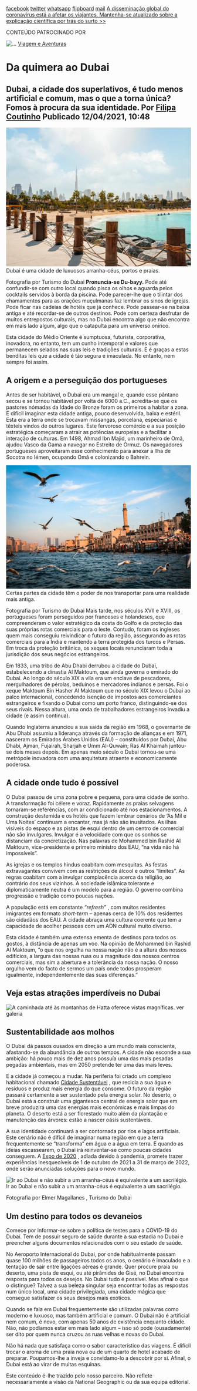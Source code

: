 [facebook](https://www.facebook.com/sharer/sharer.php?u=https%3A%2F%2Fwww.natgeo.pt%2Fviagem-e-aventuras%2F2021%2F04%2Fda-quimera-ao-dubai) [twitter](https://twitter.com/share?url=https%3A%2F%2Fwww.natgeo.pt%2Fviagem-e-aventuras%2F2021%2F04%2Fda-quimera-ao-dubai&via=natgeo&text=Da%20quimera%20ao%20Dubai) [whatsapp](https://web.whatsapp.com/send?text=https%3A%2F%2Fwww.natgeo.pt%2Fviagem-e-aventuras%2F2021%2F04%2Fda-quimera-ao-dubai) [flipboard](https://share.flipboard.com/bookmarklet/popout?v=2&title=Da%20quimera%20ao%20Dubai&url=https%3A%2F%2Fwww.natgeo.pt%2Fviagem-e-aventuras%2F2021%2F04%2Fda-quimera-ao-dubai) [mail](mailto:?subject=NatGeo&body=https%3A%2F%2Fwww.natgeo.pt%2Fviagem-e-aventuras%2F2021%2F04%2Fda-quimera-ao-dubai%20-%20Da%20quimera%20ao%20Dubai) [A disseminação global do coronavírus está a afetar os viajantes. Mantenha-se atualizado sobre a explicação científica por trás do surto >>](https://www.natgeo.pt/coronavirus) 

CONTEÚDO PATROCINADO POR 

![ 
...](img/files_styles_image_00_public_ng_sponsor_logo_x_ordemcorreta.png)
[Viagem e Aventuras](https://www.natgeo.pt/viagem-e-aventuras) 
# Da quimera ao Dubai 
## Dubai, a cidade dos superlativos, é tudo menos artificial e comum, mas o que a torna única? Fomos à procura da sua identidade. Por [Filipa Coutinho](https://www.natgeo.pt/autor/filipa-coutinho) Publicado 12/04/2021, 10:48 
![Praia do Dubai](img/files_styles_image_00_public_large_dtcm_dscf_11_generic_lamer_final_0.jpg)
Dubai é uma cidade de luxuosos arranha-céus, portos e praias. 

Fotografia por Turismo do Dubai **Pronuncia-se Du-bayy.** Pode até confundir-se com outro local quando pisca os olhos e aguarda pelos cocktails servidos à borda da piscina. Pode parecer-lhe que o tilintar dos chamamentos para as orações muçulmanas faz lembrar os sinos de igrejas. Pode ficar nas cadeias de hotéis que já conhece. Pode passear-se na baixa antiga e até recordar-se de outros destinos. Pode com certeza desfrutar de muitos entrepostos culturais, mas no Dubai encontra algo que não encontra em mais lado algum, algo que o catapulta para um universo onírico. 

Esta cidade do Médio Oriente é sumptuosa, futurista, corporativa, inovadora, no entanto, tem um cunho intemporal e valores que permanecem selados nas suas leis e tradições culturais. E é graças a estas benditas leis que a cidade é tão segura e imaculada. No entanto, nem sempre foi assim. 

## **A origem e a perseguição dos portugueses** 
Antes de ser habitável, o Dubai era um mangal e, quando esse pântano secou e se tornou habitável por volta de 6000 a.C., acredita-se que os pastores nómadas da Idade do Bronze foram os primeiros a habitar a zona. É difícil imaginar esta cidade antiga, pouco desenvolvida, baixa e estéril. Esta era a terra onde se trocavam missangas, porcelana, especiarias e têxteis vindos de outros lugares. Este fervoroso comércio e a sua posição estratégica começaram a atrair as potências europeias e a facilitar a interação de culturas. Em 1498, Ahmad Ibn Majid, um marinheiro de Omã, ajudou Vasco da Gama a navegar no Estreito de Ormuz. Os navegadores portugueses aproveitaram esse conhecimento para anexar a Ilha de Socotra no Iémen, ocupando Omã e colonizando o Bahrein. 

![Dubai antigo](img/files_styles_image_00_public_large_old_dubai_al_ras_1.jpg)
Certas partes da cidade têm o poder de nos transportar para uma realidade mais antiga. 

Fotografia por Turismo do Dubai Mais tarde, nos séculos XVII e XVIII, os portugueses foram perseguidos por franceses e holandeses, que compreenderam o valor estratégico da costa do Golfo e da proteção das suas próprias rotas comerciais para o leste. Contudo, foram os ingleses quem mais conseguiu reivindicar o futuro da região, assegurando as rotas comerciais para a Índia e mantendo a terra protegida dos turcos e Persas. Em troca da proteção britânica, os xeques locais renunciaram toda a jurisdição dos seus negócios estrangeiros. 

Em 1833, uma tribo de Abu Dhabi derrubou a cidade do Dubai, estabelecendo a dinastia Al Maktoum, que ainda governa o emirado do Dubai. Ao longo do século XIX a vila era um enclave de pescadores, mergulhadores de pérolas, beduínos e mercadores indianos e persas. Foi o xeque Maktoum Bin Hasher Al Maktoum que no século XIX levou o Dubai ao palco internacional, concedendo isenção de impostos aos comerciantes estrangeiros e fixando o Dubai como um porto franco, distinguindo-se dos seus rivais. Nessa altura, uma onda de trabalhadores estrangeiros invadiu a cidade (e assim continua). 

Quando Inglaterra anunciou a sua saída da região em 1968, o governante de Abu Dhabi assumiu a liderança através da formação de alianças e em 1971, nasceram os Emirados Árabes Unidos (EAU) – constituídos por Dubai, Abu Dhabi, Ajman, Fujairah, Sharjah e Umm Al-Quwain; Ras Al Khaimah juntou-se dois meses depois. Em apenas meio século o Dubai tornou-se uma metrópole inovadora com uma arquitetura atraente e economicamente poderosa. 

## **A cidade onde tudo é possível** 
O Dubai passou de uma zona pobre e pequena, para uma cidade de sonho. A transformação foi célere e voraz. Rapidamente as praias selvagens tornaram-se referências, com ar condicionado até nos estacionamentos. A construção destemida e os hotéis que fazem lembrar cenários de ‘As Mil e Uma Noites’ continuam a encantar, mas já não são inusitados. As ilhas visíveis do espaço e as pistas de esqui dentro de um centro de comercial não são invulgares. Invulgar é a velocidade com que os sonhos se distanciam da concretização. Nas palavras de Mohammed bin Rashid Al Maktoum, vice-presidente e primeiro ministro dos EAU, “na vida não há impossíveis”. 

As igrejas e os templos hindus coabitam com mesquitas. As festas extravagantes convivem com as restrições de álcool e outros “limites”. As regras coabitam com a invulgar complacência acerca da religião, ao contrário dos seus vizinhos. A sociedade islâmica tolerante e diplomaticamente neutra é um modelo para a região. O governo combina progressão e tradição como poucas nações. 

A população está em constante _“refresh”_ , com muitos residentes imigrantes em formato _short-term_ – apenas cerca de 10% dos residentes são cidadãos dos EAU. A cidade abraça uma cultura coerente que tem a capacidade de acolher pessoas com um ADN cultural muito diverso. 

Esta cidade é também uma extensa ementa de destinos para todos os gostos, à distância de apenas um voo. Na opinião de Mohammed bin Rashid Al Maktoum, “o que nos orgulha na nossa nação não é a altura dos nossos edifícios, a largura das nossas ruas ou a magnitude dos nossos centros comerciais, mas sim a abertura e a tolerância da nossa nação. O nosso orgulho vem do facto de sermos um país onde todos prosperam igualmente, independentemente das suas diferenças.” 

## Veja estas atrações imperdíveis no Dubai 

![A caminhada até às montanhas de Hatta oferece vistas magníficas. 
](img/files_styles_image_00_public_hatta_hiking_china_large.jpg)
ver galeria 
## **Sustentabilidade aos molhos** 
O Dubai dá passos ousados em direção a um mundo mais consciente, afastando-se da abundância de outros tempos. A cidade não esconde a sua ambição: há pouco mais de dez anos possuía uma das mais pesadas pegadas ambientais, mas em 2050 pretende ter uma das mais leves. 

E a cidade já começou a mudar. Na periferia foi criado um complexo habitacional chamado [Cidade Sustentável](https://www.thesustainablecity.ae/) , que recicla a sua água e resíduos e produz mais energia do que consome. O futuro da região passará certamente a ser sustentado pela energia solar. No deserto, o Dubai está a construir uma gigantesca central de energia solar que em breve produzirá uma das energias mais económicas e mais limpas do planeta. O deserto está a ser florestado muito além da plantação e manutenção das árvores: estão a nascer oásis sustentáveis. 

A sua identidade continuará a ser contornada por rios e lagos artificiais. Este cenário não é difícil de imaginar numa região em que a terra frequentemente se “transforma” em água e a água em terra. E quando as ideias escassearem, o Dubai irá reinventar-se como poucas cidades conseguem. A [Expo de 2020](https://www.expo2020dubai.com/) , adiada devido à pandemia, promete trazer experiências inesquecíveis de 1 de outubro de 2021 a 31 de março de 2022, onde serão anunciadas soluções para o novo mundo. 

![Ir ao Dubai e não subir a um arranha-céus é equivalente a um sacrilégio.
](img/files_styles_image_00_public_dtcm_at_the_top_burj_khalifa_1.jpg)
Ir ao Dubai e não subir a um arranha-céus é equivalente a um sacrilégio. 

Fotografia por Elmer Magallanes , Turismo do Dubai 
## **Um destino para todos os devaneios** 
Comece por informar-se sobre a política de testes para a COVID-19 do Dubai. Tem de possuir seguro de saúde durante a sua estadia no Dubai e preencher alguns documentos relacionados com o seu estado de saúde. 

No Aeroporto Internacional do Dubai, por onde habitualmente passam quase 100 milhões de passageiros todos os anos, o cenário é imaculado e a tentação de sair entre ligações aéreas é grande. Quer procure praia ou deserto, uma pista de esqui, ou até pirâmides de Gisé, no Dubai encontra resposta para todos os desejos. No Dubai tudo é possível. Mas afinal o que o distingue? Talvez a sua beleza singular seja encontrar todas as respostas num único local, uma cidade privilegiada, uma cidade mágica que consegue satisfazer os seus desejos mais exóticos. 

Quando se fala em Dubai frequentemente são utilizadas palavras como moderno e luxuoso, mas também artificial e comum. O Dubai não é artificial nem comum, é novo, com apenas 50 anos de existência enquanto cidade. Não, não podíamos estar em mais lado algum – isso só pode (ousadamente) ser dito por quem nunca cruzou as ruas velhas e novas do Dubai. 

Não há nada que satisfaça como o sabor característico das viagens. É difícil trocar o aroma de uma praia nova ou de um quarto de hotel acabado de preparar. Poupamos-lhe a inveja e convidamo-lo a descobrir por si. Afinal, o Dubai está ao virar de muitas esquinas. 

Este conteúdo é-lhe trazido pelo nosso parceiro. Não reflete necessariamente a visão da National Geographic ou da sua equipa editorial. 